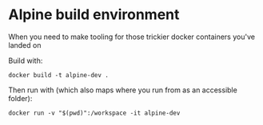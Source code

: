# Alpine build environment

When you need to make tooling for those trickier docker containers you've landed on

Build with:

`docker build -t alpine-dev .`

Then run with (which also maps where you run from as an accessible folder):

`docker run -v "$(pwd)":/workspace -it alpine-dev`
